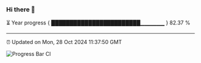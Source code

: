 ### Hi there 👋

⏳ Year progress { ████████████████████████▁▁▁▁▁▁ } 82.37 %

---

⏰ Updated on Mon, 28 Oct 2024 11:37:50 GMT

![Progress Bar CI](https://github.com/IshwaranRudhara/GIT-ACTION/workflows/Progress%20Bar%20CI/badge.svg)
